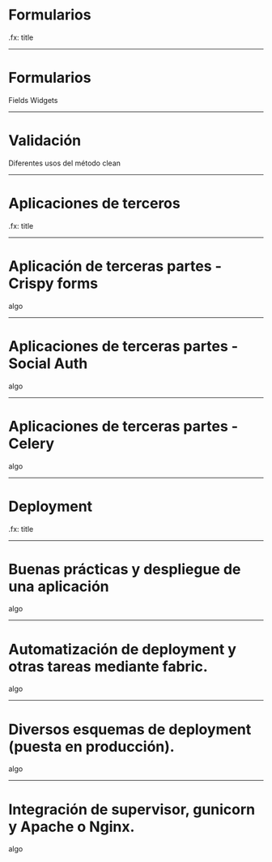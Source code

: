 # Formularios

.fx: title

---

# Formularios
Fields
Widgets

---

# Validación
Diferentes usos del método clean

---

# Aplicaciones de terceros

.fx: title

---

# Aplicación de terceras partes - Crispy forms

algo

---

# Aplicaciones de terceras partes - Social Auth

algo

---

# Aplicaciones de terceras partes - Celery

algo

---

# Deployment

.fx: title

---

# Buenas prácticas y despliegue de una aplicación

algo

---

# Automatización de deployment y otras tareas mediante fabric.

algo

---

# Diversos esquemas de deployment (puesta en producción).

algo

---

# Integración de supervisor, gunicorn y Apache o Nginx.

algo
